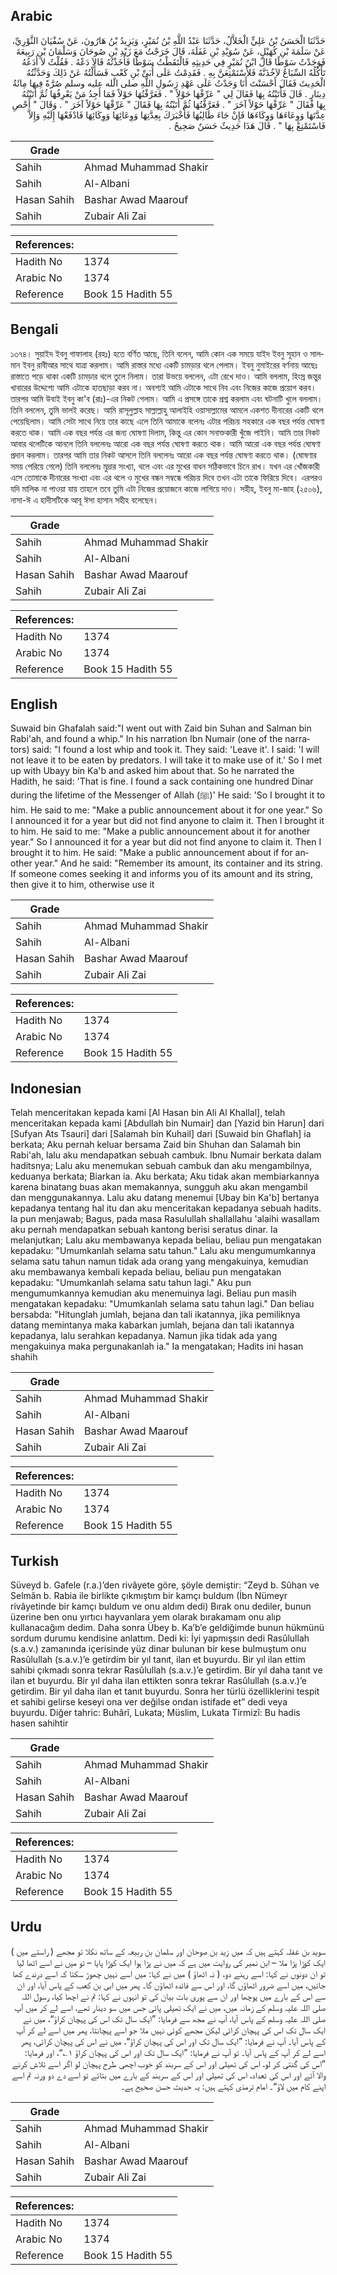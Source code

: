 ## Arabic


<div dir="rtl" lang="ar" style={{fontSize:'larger',backgroundColor:'#f8f9fa',padding:20}}>
حَدَّثَنَا الْحَسَنُ بْنُ عَلِيٍّ الْخَلاَّلُ، حَدَّثَنَا عَبْدُ اللَّهِ بْنُ نُمَيْرٍ، وَيَزِيدُ بْنُ هَارُونَ، عَنْ سُفْيَانَ الثَّوْرِيِّ، عَنْ سَلَمَةَ بْنِ كُهَيْلٍ، عَنْ سُوَيْدِ بْنِ غَفَلَةَ، قَالَ خَرَجْتُ مَعَ زَيْدِ بْنِ صُوحَانَ وَسَلْمَانَ بْنِ رَبِيعَةَ فَوَجَدْتُ سَوْطًا قَالَ ابْنُ نُمَيْرٍ فِي حَدِيثِهِ فَالْتَقَطْتُ سَوْطًا فَأَخَذْتُهُ قَالاَ دَعْهُ ‏.‏ فَقُلْتُ لاَ أَدَعُهُ تَأْكُلُهُ السِّبَاعُ لآخُذَنَّهُ فَلأَسْتَمْتِعَنَّ بِهِ ‏.‏ فَقَدِمْتُ عَلَى أُبَىِّ بْنِ كَعْبٍ فَسَأَلْتُهُ عَنْ ذَلِكَ وَحَدَّثْتُهُ الْحَدِيثَ فَقَالَ أَحْسَنْتَ أَنَا وَجَدْتُ عَلَى عَهْدِ رَسُولِ اللَّهِ صلى الله عليه وسلم صُرَّةً فِيهَا مِائَةُ دِينَارٍ ‏.‏ قَالَ فَأَتَيْتُهُ بِهَا فَقَالَ لِي ‏"‏ عَرِّفْهَا حَوْلاً ‏"‏ ‏.‏ فَعَرَّفْتُهَا حَوْلاً فَمَا أَجِدُ مَنْ يَعْرِفُهَا ثُمَّ أَتَيْتُهُ بِهَا فَقَالَ ‏"‏ عَرِّفْهَا حَوْلاً آخَرَ ‏"‏ ‏.‏ فَعَرَّفْتُهَا ثُمَّ أَتَيْتُهُ بِهَا فَقَالَ ‏"‏ عَرِّفْهَا حَوْلاً آخَرَ ‏"‏ ‏.‏ وَقَالَ ‏"‏ أَحْصِ عِدَّتَهَا وَوِعَاءَهَا وَوِكَاءَهَا فَإِنْ جَاءَ طَالِبُهَا فَأَخْبَرَكَ بِعِدَّتِهَا وَوِعَائِهَا وَوِكَائِهَا فَادْفَعْهَا إِلَيْهِ وَإِلاَّ فَاسْتَمْتِعْ بِهَا ‏"‏ ‏.‏ قَالَ هَذَا حَدِيثٌ حَسَنٌ صَحِيحٌ ‏.‏
</div>
<div style={{backgroundColor:'#f8f9fa',padding:20, marginBottom: 10}}><table> <thead> <tr> <th>Grade</th> <th></th> </tr> </thead> <tbody> <tr><td>Sahih</td><td>Ahmad Muhammad Shakir</td></tr><tr><td>Sahih</td><td>Al-Albani</td></tr><tr><td>Hasan Sahih</td><td>Bashar Awad Maarouf</td></tr><tr><td>Sahih</td><td>Zubair Ali Zai</td></tr></tbody></table><table> <thead> <tr> <th>References:</th> <th></th> </tr> </thead> <tbody><tr><td>Hadith No</td><td>1374</td></tr><tr><td>Arabic No</td><td>1374</td></tr><tr><td>Reference</td><td>Book 15 Hadith 55</td></tr></tbody></table></div>

## Bengali


<div dir="ltr" lang="bn" style={{fontSize:'larger',backgroundColor:'#f8f9fa',padding:20}}>
১৩৭৪। সুয়াইদ ইবনু গাফালাহ (রহঃ) হতে বর্ণিত আছে, তিনি বলেন, আমি কোন এক সময়ে যাইদ ইবনু সূহান ও সালমান ইবনু রাবীআর সাথে যাত্রা করলাম। আমি রাস্তার মধ্যে একটি চামড়ার থলে পেলাম। ইবনু নুমাইরের বর্ণনায় আছেঃ রাস্তাতে পড়ে থাকা একটি চামড়ার থলে তুলে নিলাম। তারা উভয়ে বললেন, এটা রেখে দাও। আমি বললাম, হিংস্র জন্তুর খাবারের উদ্দেশ্যে আমি এটাকে হাতছাড়া করব না। অবশ্যই আমি এটাকে সাথে নিব এবং নিজের কাজে প্রয়োগ করব। তারপর আমি উবাই ইবনু কা'ব (রাঃ)-এর নিকট গেলাম। আমি এ প্রসঙ্গে তাকে প্রশ্ন করলাম এবং ঘটনাটি খুলে বললাম। তিনি বললেন, তুমি ভালই করেছ। আমি রাসূলুল্লাহ সাল্লাল্লাহু আলাইহি ওয়াসাল্লামের আমলে একশত দীনারের একটি থলে পেয়েছিলাম। আমি সেটা সাথে নিয়ে তার কাছে এলে তিনি আমাকে বলেনঃ এটার পরিচয় সহকারে এক বছর পর্যন্ত ঘোষণা করতে থাক। আমি এক বছর পর্যন্ত এর জন্য ঘোষণা দিলাম, কিন্তু এর কোন সনাক্তকারী খুঁজে পাইনি। আমি তার নিকট আবার থলেটিকে আনলে তিনি বললেনঃ আরো এক বছর পর্যন্ত ঘোষণা করতে থাক। আমি আরো এক বছর পর্যন্ত ঘোষণা প্রদান করলাম। তারপর আমি তার নিকট আসলে তিনি বললেনঃ আরো এক বছর পর্যন্ত ঘোষণা করতে থাক। (ঘোষণার সময় পেরিয়ে গেলে) তিনি বললেনঃ মুদ্রার সংখ্যা, থলে এবং এর মুখের বাধন সঠিকভাবে চিনে রাখ। যখন এর খোঁজকারী এসে তোমাকে দীনারের সংখ্যা এবং এর থলে ও মুখের বন্ধন সম্বন্ধে পরিচয় দিবে তখন এটা তাকে ফিরিয়ে দিবে। এরপরও যদি মালিক না পাওয়া যায় তাহলে তবে তুমি এটা নিজের প্রয়োজনে কাজে লাগিয়ে দাও। সহীহ, ইবনু মা-জাহ (২৫০৬), নাসা-ঈ এ হাদীসটিকে আবূ ঈসা হাসান সহীহ বলেছেন।
</div>
<div style={{backgroundColor:'#f8f9fa',padding:20, marginBottom: 10}}><table> <thead> <tr> <th>Grade</th> <th></th> </tr> </thead> <tbody> <tr><td>Sahih</td><td>Ahmad Muhammad Shakir</td></tr><tr><td>Sahih</td><td>Al-Albani</td></tr><tr><td>Hasan Sahih</td><td>Bashar Awad Maarouf</td></tr><tr><td>Sahih</td><td>Zubair Ali Zai</td></tr></tbody></table><table> <thead> <tr> <th>References:</th> <th></th> </tr> </thead> <tbody><tr><td>Hadith No</td><td>1374</td></tr><tr><td>Arabic No</td><td>1374</td></tr><tr><td>Reference</td><td>Book 15 Hadith 55</td></tr></tbody></table></div>

## English


<div dir="ltr" lang="en" style={{fontSize:'larger',backgroundColor:'#f8f9fa',padding:20}}>
Suwaid bin Ghafalah said:"I went out with Zaid bin Suhan and Salman bin Rabi'ah, and found a whip." In his narration Ibn Numair (one of the narrators) said: "I found a lost whip and took it. They said: 'Leave it'. I said: 'I will not leave it to be eaten by predators. I will take it to make use of it.' So I met up with Ubayy bin Ka'b and asked him about that. So he narrated the Hadith, he said: 'That is fine. I found a sack containing one hundred Dinar during the lifetime of the Messenger of Allah (ﷺ)' He said: 'So I brought it to him. He said to me: "Make a public announcement about it for one year." So I announced it for a year but did not find anyone to claim it. Then I brought it to him. He said to me: "Make a public announcement about it for another year." So I announced it for a year but did not find anyone to claim it. Then I brought it to him. He said: "Make a public announcement about if for another year." And he said: "Remember its amount, its container and its string. If someone comes seeking it and informs you of its amount and its string, then give it to him, otherwise use it
</div>
<div style={{backgroundColor:'#f8f9fa',padding:20, marginBottom: 10}}><table> <thead> <tr> <th>Grade</th> <th></th> </tr> </thead> <tbody> <tr><td>Sahih</td><td>Ahmad Muhammad Shakir</td></tr><tr><td>Sahih</td><td>Al-Albani</td></tr><tr><td>Hasan Sahih</td><td>Bashar Awad Maarouf</td></tr><tr><td>Sahih</td><td>Zubair Ali Zai</td></tr></tbody></table><table> <thead> <tr> <th>References:</th> <th></th> </tr> </thead> <tbody><tr><td>Hadith No</td><td>1374</td></tr><tr><td>Arabic No</td><td>1374</td></tr><tr><td>Reference</td><td>Book 15 Hadith 55</td></tr></tbody></table></div>

## Indonesian


<div dir="ltr" lang="id" style={{fontSize:'larger',backgroundColor:'#f8f9fa',padding:20}}>
Telah menceritakan kepada kami [Al Hasan bin Ali Al Khallal], telah menceritakan kepada kami [Abdullah bin Numair] dan [Yazid bin Harun] dari [Sufyan Ats Tsauri] dari [Salamah bin Kuhail] dari [Suwaid bin Ghaflah] ia berkata; Aku pernah keluar bersama Zaid bin Shuhan dan Salamah bin Rabi'ah, lalu aku mendapatkan sebuah cambuk. Ibnu Numair berkata dalam haditsnya; Lalu aku menemukan sebuah cambuk dan aku mengambilnya, keduanya berkata; Biarkan ia. Aku berkata; Aku tidak akan membiarkannya karena binatang buas akan memakannya, sungguh aku akan mengambil dan menggunakannya. Lalu aku datang menemui [Ubay bin Ka'b] bertanya kepadanya tentang hal itu dan aku menceritakan kepadanya sebuah hadits. Ia pun menjawab; Bagus, pada masa Rasulullah shallallahu 'alaihi wasallam aku pernah mendapatkan sebuah kantong berisi seratus dinar. Ia melanjutkan; Lalu aku membawanya kepada beliau, beliau pun mengatakan kepadaku: "Umumkanlah selama satu tahun." Lalu aku mengumumkannya selama satu tahun namun tidak ada orang yang mengakuinya, kemudian aku membawanya kembali kepada beliau, beliau pun mengatakan kepadaku: "Umumkanlah selama satu tahun lagi." Aku pun mengumumkannya kemudian aku menemuinya lagi. Beliau pun masih mengatakan kepadaku: "Umumkanlah selama satu tahun lagi." Dan beliau bersabda: "Hitunglah jumlah, bejana dan tali ikatannya, jika pemiliknya datang memintanya maka kabarkan jumlah, bejana dan tali ikatannya kepadanya, lalu serahkan kepadanya. Namun jika tidak ada yang mengakuinya maka pergunakanlah ia." Ia mengatakan; Hadits ini hasan shahih
</div>
<div style={{backgroundColor:'#f8f9fa',padding:20, marginBottom: 10}}><table> <thead> <tr> <th>Grade</th> <th></th> </tr> </thead> <tbody> <tr><td>Sahih</td><td>Ahmad Muhammad Shakir</td></tr><tr><td>Sahih</td><td>Al-Albani</td></tr><tr><td>Hasan Sahih</td><td>Bashar Awad Maarouf</td></tr><tr><td>Sahih</td><td>Zubair Ali Zai</td></tr></tbody></table><table> <thead> <tr> <th>References:</th> <th></th> </tr> </thead> <tbody><tr><td>Hadith No</td><td>1374</td></tr><tr><td>Arabic No</td><td>1374</td></tr><tr><td>Reference</td><td>Book 15 Hadith 55</td></tr></tbody></table></div>

## Turkish


<div dir="ltr" lang="tr" style={{fontSize:'larger',backgroundColor:'#f8f9fa',padding:20}}>
Süveyd b. Gafele (r.a.)’den rivâyete göre, şöyle demiştir: “Zeyd b. Sûhan ve Selmân b. Rabia ile birlikte çıkmıştım bir kamçı buldum (İbn Nümeyr rivâyetinde bir kamçı buldum ve onu aldım dedi) Bırak onu dediler, bunun üzerine ben onu yırtıcı hayvanlara yem olarak bırakamam onu alıp kullanacağım dedim. Daha sonra Übey b. Ka’b’e geldiğimde bunun hükmünü sordum durumu kendisine anlattım. Dedi ki: İyi yapmışsın dedi Rasûlullah (s.a.v.) zamanında içerisinde yüz dinar bulunan bir kese bulmuştum onu Rasûlullah (s.a.v.)’e getirdim bir yıl tanıt, ilan et buyurdu. Bir yıl ilan ettim sahibi çıkmadı sonra tekrar Rasûlullah (s.a.v.)’e getirdim. Bir yıl daha tanıt ve ilan et buyurdu. Bir yıl daha ilan ettikten sonra tekrar Rasûlullah (s.a.v.)’e getirdim. Bir yıl daha ilan et tanıt buyurdu. Sonra her türlü özelliklerini tespit et sahibi gelirse keseyi ona ver değilse ondan istifade et” dedi veya buyurdu. Diğer tahric: Buhârî, Lukata; Müslim, Lukata Tirmizî: Bu hadis hasen sahihtir
</div>
<div style={{backgroundColor:'#f8f9fa',padding:20, marginBottom: 10}}><table> <thead> <tr> <th>Grade</th> <th></th> </tr> </thead> <tbody> <tr><td>Sahih</td><td>Ahmad Muhammad Shakir</td></tr><tr><td>Sahih</td><td>Al-Albani</td></tr><tr><td>Hasan Sahih</td><td>Bashar Awad Maarouf</td></tr><tr><td>Sahih</td><td>Zubair Ali Zai</td></tr></tbody></table><table> <thead> <tr> <th>References:</th> <th></th> </tr> </thead> <tbody><tr><td>Hadith No</td><td>1374</td></tr><tr><td>Arabic No</td><td>1374</td></tr><tr><td>Reference</td><td>Book 15 Hadith 55</td></tr></tbody></table></div>

## Urdu


<div dir="rtl" lang="ur" style={{fontSize:'larger',backgroundColor:'#f8f9fa',padding:20}}>
سوید بن غفلہ کہتے ہیں کہ میں زید بن صوحان اور سلمان بن ربیعہ کے ساتھ نکلا تو مجھے ( راستے میں ) ایک کوڑا پڑا ملا – ابن نمیر کی روایت میں ہے کہ میں نے پڑا ہوا ایک کوڑا پایا – تو میں نے اسے اٹھا لیا تو ان دونوں نے کہا: اسے رہنے دو، ( نہ اٹھاؤ ) میں نے کہا: میں اسے نہیں چھوڑ سکتا کہ اسے درندے کھا جائیں، میں اسے ضرور اٹھاؤں گا، اور اس سے فائدہ اٹھاؤں گا۔ پھر میں ابی بن کعب کے پاس آیا، اور ان سے اس کے بارے میں پوچھا اور ان سے پوری بات بیان کی تو انہوں نے کہا: تم نے اچھا کیا، رسول اللہ صلی اللہ علیہ وسلم کے زمانہ میں، میں نے ایک تھیلی پائی جس میں سو دینار تھے، اسے لے کر میں آپ صلی اللہ علیہ وسلم کے پاس آیا، آپ نے مجھ سے فرمایا: ”ایک سال تک اس کی پہچان کراؤ“، میں نے ایک سال تک اس کی پہچان کرائی لیکن مجھے کوئی نہیں ملا جو اسے پہچانتا، پھر میں اسے لے کر آپ کے پاس آیا۔ آپ نے فرمایا: ”ایک سال تک اور اس کی پہچان کراؤ“، میں نے اس کی پہچان کرائی، پھر اسے لے کر آپ کے پاس آیا۔ تو آپ نے فرمایا: ”ایک سال تک اور اس کی پہچان کراؤ ۱؎“، اور فرمایا: ”اس کی گنتی کر لو، اس کی تھیلی اور اس کے سربند کو خوب اچھی طرح پہچان لو اگر اسے تلاش کرنے والا آئے اور اس کی تعداد، اس کی تھیلی اور اس کے سربند کے بارے میں بتائے تو اسے دے دو ورنہ تم اسے اپنے کام میں لاؤ“۔ امام ترمذی کہتے ہیں: یہ حدیث حسن صحیح ہے۔
</div>
<div style={{backgroundColor:'#f8f9fa',padding:20, marginBottom: 10}}><table> <thead> <tr> <th>Grade</th> <th></th> </tr> </thead> <tbody> <tr><td>Sahih</td><td>Ahmad Muhammad Shakir</td></tr><tr><td>Sahih</td><td>Al-Albani</td></tr><tr><td>Hasan Sahih</td><td>Bashar Awad Maarouf</td></tr><tr><td>Sahih</td><td>Zubair Ali Zai</td></tr></tbody></table><table> <thead> <tr> <th>References:</th> <th></th> </tr> </thead> <tbody><tr><td>Hadith No</td><td>1374</td></tr><tr><td>Arabic No</td><td>1374</td></tr><tr><td>Reference</td><td>Book 15 Hadith 55</td></tr></tbody></table></div>